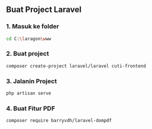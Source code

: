 ## Buat Project Laravel
### 1. Masuk ke folder
```bash
cd C:\laragon\www
```
### 2. Buat project
```bash
composer create-project laravel/laravel cuti-frontend
```
### 3. Jalanin Project
```bash
php artisan serve
```
### 4. Buat Fitur PDF
```bash
composer require barryvdh/laravel-dompdf
```

